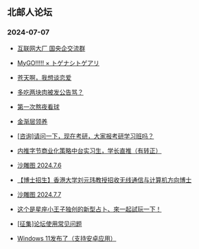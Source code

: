 ## 北邮人论坛 
### 2024-07-07

+ [互联网大厂 国央企交流群](https://bbs.byr.cn/article/WorkLife/1214626)

+ [MyGO!!!!! × トゲナシトゲアリ](https://bbs.byr.cn/article/Comic/633878)

+ [苍天啊，我想谈恋爱](https://bbs.byr.cn/article/Feeling/3204192)

+ [多吃两块肉被发公告骂？](https://bbs.byr.cn/article/Picture/3365003)

+ [第一次熬夜看球](https://bbs.byr.cn/article/Talking/6421453)

+ [金渐层领养](https://bbs.byr.cn/article/Pet/157625)

+ [[咨询]请问一下，现在考研，大家报考研学习班吗？](https://bbs.byr.cn/article/AimGraduate/1230305)

+ [内推字节商业化策略中台实习生，学长直推（有转正）](https://bbs.byr.cn/article/PMatBUPT/25706)

+ [沙雕图 2024.7.6](https://bbs.byr.cn/article/Joke/731500)

+ [【博士招生】香港大学刘元玮教授招收无线通信与计算机方向博士](https://bbs.byr.cn/article/GoAbroad/398038)

+ [沙雕图 2024.7.7](https://bbs.byr.cn/article/Joke/731513)

+ [这个是星座小王子独创的新型占卜、來一起試玩一下！](https://bbs.byr.cn/article/Constellations/465260)

+ [[征集]论坛使用常见问题](https://bbs.byr.cn/article/Talking/6421483)

+ [Windows 11发布了（支持安卓应用）](https://bbs.byr.cn/article/Windows/126876)


